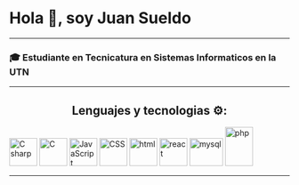 
  <h1>Hola <span>👋</span>, soy Juan Sueldo</h1>
  <hr>
<h3>🎓 Estudiante en Tecnicatura en Sistemas Informaticos en la UTN</h3>
    <hr/>
<center><h2>Lenguajes y tecnologias ⚙️:</h2></center>
    <div text-align="center"><img src="https://cdn-icons-png.flaticon.com/512/6132/6132221.png" alt="C sharp" height="50" width="50"/>
    <img src="https://cdn-icons-png.flaticon.com/512/3665/3665923.png" alt="C" height="50" width="50"/>
    <img src="https://cdn-icons-png.flaticon.com/512/5968/5968292.png" alt="JavaScript" height="50" width="50"/>
    <img src="https://cdn-icons-png.flaticon.com/512/732/732190.png" alt="CSS" height="50" width="50" />
    <img src="https://cdn-icons-png.flaticon.com/512/174/174854.png" alt="html" height="50" width="50"/>
    <img class="" src="https://cdn-icons-png.flaticon.com/512/1126/1126012.png" alt="react" height="50" width="50" />
    <img src="https://w7.pngwing.com/pngs/384/848/png-transparent-mysql-php-database-javascript-ajax-carnifex-blue-text-logo.png" alt="mysql" height="50" width="60"/>
      <img src="https://upload.wikimedia.org/wikipedia/commons/2/27/PHP-logo.svg" alt="php" height="70" width="50"/>
    </div>
    <hr>


    



    

    

    




<!---
juansueldo/juansueldo is a ✨ special ✨ repository because its `README.md` (this file) appears on your GitHub profile.
You can click the Preview link to take a look at your changes.
--->
